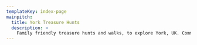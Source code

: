 ```yaml
---
templateKey: index-page
mainpitch:
  title: York Treasure Hunts
  description: >
    Family friendly treasure hunts and walks, to explore York, UK. Community suggestions and improvements welcome.
---
```

